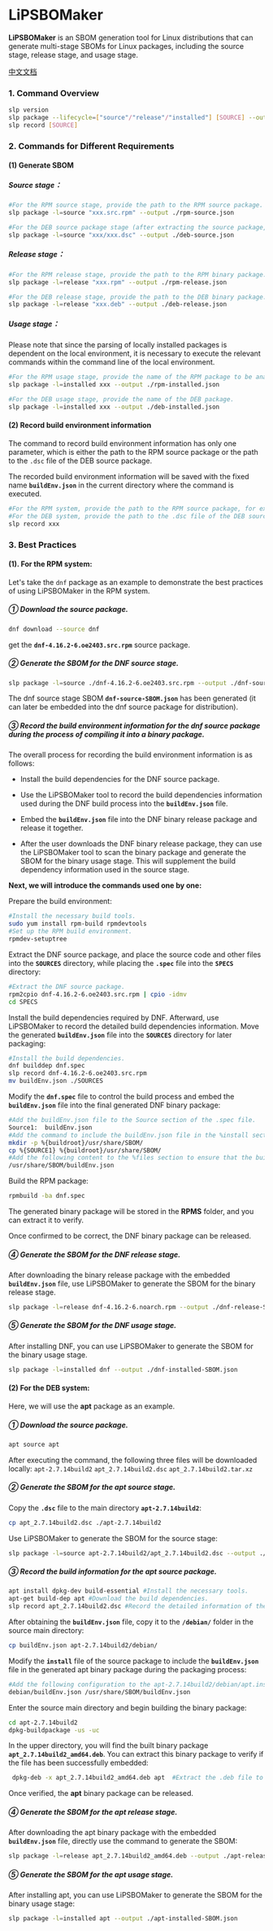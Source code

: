 # LiPSBOMaker

**LiPSBOMaker** is an SBOM generation tool for Linux distributions that can generate multi-stage SBOMs for Linux packages, including the source stage, release stage, and usage stage.

[中文文档](README.zh.md)


### 1. Command Overview

```bash
slp version
slp package --lifecycle=["source"/"release"/"installed"] [SOURCE] --output=[Filename]
slp record [SOURCE]
```



### 2. Commands for Different Requirements

#### (1) Generate SBOM

##### Source stage：

```bash
#For the RPM source stage, provide the path to the RPM source package.
slp package -l=source "xxx.src.rpm" --output ./rpm-source.json

#For the DEB source package stage (after extracting the source package, move the .dsc file to the main folder, then provide the path of the .dsc file, e.g., /apt-2.7.14build2/apt_2.7.14build2.dsc).
slp package -l=source "xxx/xxx.dsc" --output ./deb-source.json
```

##### Release stage：

```bash
#For the RPM release stage, provide the path to the RPM binary package.
slp package -l=release "xxx.rpm" --output ./rpm-release.json

#For the DEB release stage, provide the path to the DEB binary package.
slp package -l=release "xxx.deb" --output ./deb-release.json
```

##### Usage stage：

Please note that since the parsing of locally installed packages is dependent on the local environment, it is necessary to execute the relevant commands within the command line of the local environment.

```bash
#For the RPM usage stage, provide the name of the RPM package to be analyzed. For example, to generate the SBOM for the local bash package, simply use bash.
slp package -l=installed xxx --output ./rpm-installed.json

#For the DEB usage stage, provide the name of the DEB package.
slp package -l=installed xxx --output ./deb-installed.json
```



#### (2) Record build environment information

The command to record build environment information has only one parameter, which is either the path to the RPM source package or the path to the `.dsc` file of the DEB source package.

The recorded build environment information will be saved with the fixed name **`buildEnv.json`** in the current directory where the command is executed.

```bash
#For the RPM system, provide the path to the RPM source package, for example, ./dnf-4.16.2-3.oe2403.src.rpm.
#For the DEB system, provide the path to the .dsc file of the DEB source package, for example, ./apt_2.7.14build2.dsc.
slp record xxx
```



### 3. Best Practices

#### (1). For the RPM system:

Let's take the `dnf` package as an example to demonstrate the best practices of using LiPSBOMaker in the RPM system.

##### ① Download the source package.

```bash
dnf download --source dnf
```

get the **`dnf-4.16.2-6.oe2403.src.rpm`** source package.

##### ② Generate the SBOM for the DNF source stage.

```bash
slp package -l=source ./dnf-4.16.2-6.oe2403.src.rpm --output ./dnf-source-SBOM.json
```

The dnf source stage SBOM **`dnf-source-SBOM.json`** has been generated (it can later be embedded into the dnf source package for distribution).

##### ③ Record the build environment information for the dnf source package during the process of compiling it into a binary package.

The overall process for recording the build environment information is as follows:

- Install the build dependencies for the DNF source package.

- Use the LiPSBOMaker tool to record the build dependencies information used during the DNF build process into the **`buildEnv.json`** file.

- Embed the **`buildEnv.json`** file into the DNF binary release package and release it together.

- After the user downloads the DNF binary release package, they can use the LiPSBOMaker tool to scan the binary package and generate the SBOM for the binary usage stage. This will supplement the build dependency information used in the source stage.



**Next, we will introduce the commands used one by one:**

Prepare the build environment:

```bash
#Install the necessary build tools.
sudo yum install rpm-build rpmdevtools
#Set up the RPM build environment.
rpmdev-setuptree
```

Extract the DNF source package, and place the source code and other files into the **`SOURCES`** directory, while placing the **`.spec`** file into the **`SPECS`** directory:

```bash
#Extract the DNF source package.
rpm2cpio dnf-4.16.2-6.oe2403.src.rpm | cpio -idmv
cd SPECS
```

Install the build dependencies required by DNF. Afterward, use LiPSBOMaker to record the detailed build dependencies information. Move the generated **`buildEnv.json`** file into the **`SOURCES`** directory for later packaging:

```bash
#Install the build dependencies.
dnf builddep dnf.spec
slp record dnf-4.16.2-6.oe2403.src.rpm
mv buildEnv.json ./SOURCES
```

Modify the **`dnf.spec`** file to control the build process and embed the **`buildEnv.json`** file into the final generated DNF binary package:

```bash
#Add the buildEnv.json file to the Source section of the .spec file.
Source1:  buildEnv.json
#Add the command to include the buildEnv.json file in the %install section.
mkdir -p %{buildroot}/usr/share/SBOM/
cp %{SOURCE1} %{buildroot}/usr/share/SBOM/
#Add the following content to the %files section to ensure that the buildEnv.json file is included in the final binary RPM package during the build process:
/usr/share/SBOM/buildEnv.json
```

Build the RPM package:

```bash
rpmbuild -ba dnf.spec
```

The generated binary package will be stored in the **RPMS** folder, and you can extract it to verify.

Once confirmed to be correct, the DNF binary package can be released.

##### ④ Generate the SBOM for the DNF release stage.

After downloading the binary release package with the embedded **`buildEnv.json`** file, use LiPSBOMaker to generate the SBOM for the binary release stage.

```bash
slp package -l=release dnf-4.16.2-6.noarch.rpm --output ./dnf-release-SBOM.json
```

##### ⑤ Generate the SBOM for the DNF usage stage.

After installing DNF, you can use LiPSBOMaker to generate the SBOM for the binary usage stage.

```bash
slp package -l=installed dnf --output ./dnf-installed-SBOM.json
```



#### (2) For the DEB system:

Here, we will use the **apt** package as an example.

##### ① Download the source package.

```bash
apt source apt
```

After executing the command, the following three files will be downloaded locally: `apt-2.7.14build2`  `apt_2.7.14build2.dsc`  `apt_2.7.14build2.tar.xz`

##### ② Generate the SBOM for the apt source stage.

Copy the **`.dsc`** file to the main directory **`apt-2.7.14build2`**:

```bash
cp apt_2.7.14build2.dsc ./apt-2.7.14build2
```

Use LiPSBOMaker to generate the SBOM for the source stage:

```bash
slp package -l=source apt-2.7.14build2/apt_2.7.14build2.dsc --output ./apt-source-SBOM.json
```

##### ③ Record the build information for the apt source package.

```bash
apt install dpkg-dev build-essential #Install the necessary tools.
apt-get build-dep apt #Download the build dependencies.
slp record apt_2.7.14build2.dsc #Record the detailed information of the build dependencies.
```

After obtaining the **`buildEnv.json`** file, copy it to the **`/debian/`** folder in the source main directory:

```bash
cp buildEnv.json apt-2.7.14build2/debian/
```

Modify the **`install`** file of the source package to include the **`buildEnv.json`** file in the generated apt binary package during the packaging process:

```bash
#Add the following configuration to the apt-2.7.14build2/debian/apt.install file:
debian/buildEnv.json /usr/share/SBOM/buildEnv.json
```

Enter the source main directory and begin building the binary package:

```bash
cd apt-2.7.14build2
dpkg-buildpackage -us -uc 
```

In the upper directory, you will find the built binary package **`apt_2.7.14build2_amd64.deb`**. You can extract this binary package to verify if the file has been successfully embedded:

```bash
 dpkg-deb -x apt_2.7.14build2_amd64.deb apt  #Extract the .deb file to the local apt folder.
```

Once verified, the **apt** binary package can be released.

##### ④ Generate the SBOM for the apt release stage.

After downloading the apt binary package with the embedded **`buildEnv.json`** file, directly use the command to generate the SBOM:

```bash
slp package -l=release apt_2.7.14build2_amd64.deb --output ./apt-release-SBOM.json
```

##### ⑤ Generate the SBOM for the apt usage stage.

After installing apt, you can use LiPSBOMaker to generate the SBOM for the binary usage stage:

```bash
slp package -l=installed apt --output ./apt-installed-SBOM.json
```

